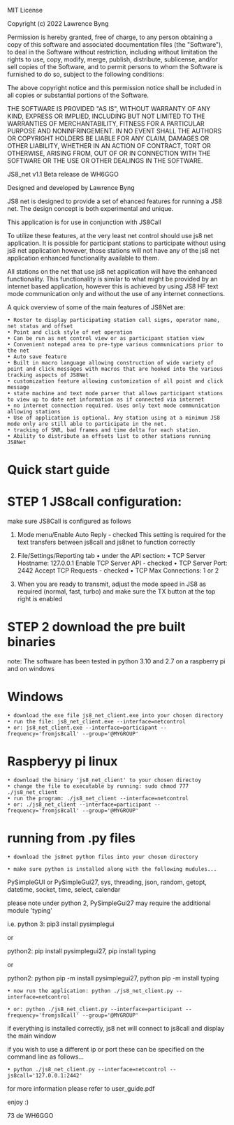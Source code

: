 MIT License

Copyright (c) 2022 Lawrence Byng

Permission is hereby granted, free of charge, to any person obtaining a copy
of this software and associated documentation files (the "Software"), to deal
in the Software without restriction, including without limitation the rights
to use, copy, modify, merge, publish, distribute, sublicense, and/or sell
copies of the Software, and to permit persons to whom the Software is
furnished to do so, subject to the following conditions:

The above copyright notice and this permission notice shall be included in all
copies or substantial portions of the Software.

THE SOFTWARE IS PROVIDED "AS IS", WITHOUT WARRANTY OF ANY KIND, EXPRESS OR
IMPLIED, INCLUDING BUT NOT LIMITED TO THE WARRANTIES OF MERCHANTABILITY,
FITNESS FOR A PARTICULAR PURPOSE AND NONINFRINGEMENT. IN NO EVENT SHALL THE
AUTHORS OR COPYRIGHT HOLDERS BE LIABLE FOR ANY CLAIM, DAMAGES OR OTHER
LIABILITY, WHETHER IN AN ACTION OF CONTRACT, TORT OR OTHERWISE, ARISING FROM,
OUT OF OR IN CONNECTION WITH THE SOFTWARE OR THE USE OR OTHER DEALINGS IN THE
SOFTWARE.



JS8_net v1.1 Beta release de WH6GGO

Designed and developed by Lawrence Byng

JS8 net is designed to provide a set of ehanced features for running a JS8 net.
The design concept is both experimental and unique. 

This application is for use in conjunction with JS8Call

To utilize these features, at the very least net control should use js8 net application.
It is possible for participant stations to participate without using js8 net application
however, those stations will not have any of the js8 net application enhanced functionality 
available to them.

All stations on the net that use js8 net application will have the enhanced functionality.
This functionality is similar to what might be provided by an internet based application, however this 
is achieved by using JS8 HF text mode communication only and without the use of any internet connections. 

A quick overview of some of the main features of JS8Net are:

    • Roster to display participating station call signs, operator name, net status and offset
    • Point and click style of net operation
    • Can be run as net control view or as participant station view
    • Convenient notepad area to pre-type various communications prior to the net
    • Auto save feature 
    • Built in macro language allowing construction of wide variety of point and click messages with macros that are hooked into the various tracking aspects of JS8Net
    • customization feature allowing customization of all point and click message
    • state machine and text mode parser that allows participant stations to view up to date net information as if connected via internet
    • no internet connection required. Uses only text mode communication allowing stations
    • Use of application is optional. Any station using at a minimum JS8 mode only are still able to participate in the net.
    • tracking of SNR, bad frames and time delta for each station. 
    • Ability to distribute an offsets list to other stations running JS8Net


Quick start guide
=================

STEP 1 JS8call configuration:
============================
make sure JS8Call is configured as follows

1) Mode menu/Enable Auto Reply - checked
This setting is required for the text transfers between js8call and js8net to function correctly

2) File/Settings/Reporting tab
    • under the API section:
    • TCP Server Hostname: 127.0.0.1   Enable TCP Server API - checked
    • TCP Server Port:     2442        Accept TCP Requests   - checked
    • TCP Max Connections: 1 or 2

3) When you are ready to transmit, adjust the mode speed in JS8 as required (normal, fast, turbo) and make sure
 the TX button at the top right is enabled


STEP 2 download the pre built binaries
======================================
note: The software has been tested in python 3.10 and 2.7 on a raspberry pi and on windows

Windows
=======
    • download the exe file js8_net_client.exe into your chosen directory
    • run the file: js8_net_client.exe --interface=netcontrol
    • or: js8_net_client.exe --interface=participant --frequency='fromjs8call' --group='@MYGROUP'
    
Raspberyy pi linux
==================

    • download the binary 'js8_net_client' to your chosen directoy
    • change the file to executable by running: sudo chmod 777 ./js8_net_client
    • run the program: ./js8_net_client --interface=netcontrol
    • or: ./js8_net_client --interface=participant --frequency='fromjs8call' --group='@MYGROUP'
    
running from .py files
======================

    • download the js8net python files into your chosen directory

    • make sure python is installed along with the following mudules...

PySimpleGUI or PySimpleGui27, sys, threading, json, random, getopt, datetime, socket, time, select, calendar

please note under python 2, PySimpleGui27 may require the additional module 'typing'

i.e.
python 3: pip3 install pysimplegui

or 

python2: pip install pysimplegui27, pip install typing

or

python2: python pip -m install pysimplegui27, python pip -m install typing

    • now run the application: python ./js8_net_client.py --interface=netcontrol

    • or: python ./js8_net_client.py --interface=participant --frequency='fromjs8call' --group='@MYGROUP'



if everything is installed correctly, js8 net will connect to js8call and display the main window

if you wish to use a different ip or port these can be specified on the command line as follows...

    • python ./js8_net_client.py --interface=netcontrol --js8call='127.0.0.1:2442'



for more information please refer to user_guide.pdf



enjoy :)

73 de WH6GGO

